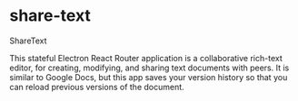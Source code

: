 # share-text

ShareText

This stateful Electron React Router application is a collaborative rich-text editor, for creating, modifying, 
and sharing text documents with peers. It is similar to Google Docs, but this app saves your version history so that 
you can reload previous versions of the document. 
